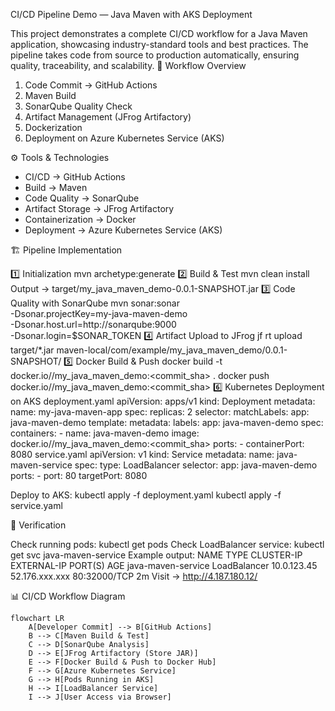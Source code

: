CI/CD Pipeline Demo — Java Maven with AKS Deployment

This project demonstrates a complete CI/CD workflow for a Java Maven application, showcasing industry-standard tools and best practices. The pipeline takes code from source to production automatically, ensuring quality, traceability, and scalability.
📌 Workflow Overview
1. Code Commit → GitHub Actions
2. Maven Build
3. SonarQube Quality Check
4. Artifact Management (JFrog Artifactory)
5. Dockerization
6. Deployment on Azure Kubernetes Service (AKS)


⚙️ Tools & Technologies

- CI/CD → GitHub Actions
- Build → Maven
- Code Quality → SonarQube
- Artifact Storage → JFrog Artifactory
- Containerization → Docker
- Deployment → Azure Kubernetes Service (AKS)


🏗️ Pipeline Implementation

1️⃣ Initialization
mvn archetype:generate
2️⃣ Build & Test
mvn clean install
Output → target/my_java_maven_demo-0.0.1-SNAPSHOT.jar
3️⃣ Code Quality with SonarQube
mvn sonar:sonar \
  -Dsonar.projectKey=my-java-maven-demo \
  -Dsonar.host.url=http://sonarqube:9000 \
  -Dsonar.login=$SONAR_TOKEN
4️⃣ Artifact Upload to JFrog
jf rt upload target/*.jar maven-local/com/example/my_java_maven_demo/0.0.1-SNAPSHOT/
5️⃣ Docker Build & Push
docker build -t docker.io/<username>/my_java_maven_demo:<commit_sha> .
docker push docker.io/<username>/my_java_maven_demo:<commit_sha>
6️⃣ Kubernetes Deployment on AKS
deployment.yaml
apiVersion: apps/v1
kind: Deployment
metadata:
  name: my-java-maven-app
spec:
  replicas: 2
  selector:
    matchLabels:
      app: java-maven-demo
  template:
    metadata:
      labels:
        app: java-maven-demo
    spec:
      containers:
      - name: java-maven-demo
        image: docker.io/<username>/my_java_maven_demo:<commit_sha>
        ports:
        - containerPort: 8080
service.yaml
apiVersion: v1
kind: Service
metadata:
  name: java-maven-service
spec:
  type: LoadBalancer
  selector:
    app: java-maven-demo
  ports:
    - port: 80
      targetPort: 8080
      
Deploy to AKS:
kubectl apply -f deployment.yaml
kubectl apply -f service.yaml


🔎 Verification

Check running pods:
 kubectl get pods
Check LoadBalancer service:
 kubectl get svc java-maven-service
Example output:
NAME                 TYPE           CLUSTER-IP     EXTERNAL-IP      PORT(S)        AGE
java-maven-service   LoadBalancer   10.0.123.45    52.176.xxx.xxx   80:32000/TCP   2m
Visit → http://4.187.180.12/


📊 CI/CD Workflow Diagram

```mermaid
flowchart LR
    A[Developer Commit] --> B[GitHub Actions]
    B --> C[Maven Build & Test]
    C --> D[SonarQube Analysis]
    D --> E[JFrog Artifactory (Store JAR)]
    E --> F[Docker Build & Push to Docker Hub]
    F --> G[Azure Kubernetes Service]
    G --> H[Pods Running in AKS]
    H --> I[LoadBalancer Service]
    I --> J[User Access via Browser]
```




<!-- last successful commit ci.yml: this uses github actions to upload the artifact and then downloads from the docker for image creation.

name: CI

on:
  push:
    branches: [ main ]
  pull_request:
    branches: [ main ]

env:
  IMAGE_NAME: My_Java_Maven_Demo

jobs:
  # -------------------- INIT --------------------
  init:
    runs-on: ubuntu-latest
    outputs:
      m2-cache-key: ${{ steps.cache-m2.outputs.cache-hit }}
    steps:
      - name: Checkout Code
        uses: actions/checkout@v4

      - name: Set up JDK 17 and cache Maven
        uses: actions/setup-java@v4
        with:
          distribution: temurin
          java-version: 17
          cache: maven

      - name: Cache ~/.m2/repository
        id: cache-m2
        uses: actions/cache@v4
        with:
          path: ~/.m2/repository
          key: ${{ runner.os }}-m2-${{ hashFiles('**/pom.xml') }}
          restore-keys: |
            ${{ runner.os }}-m2-

      - name: Create Maven settings.xml (for Artifactory)
        run: |
          mkdir -p ~/.m2
          cat > ~/.m2/settings.xml <<EOF
          <settings>
            <servers>
              <server>
                <id>artifactory-repo</id>
                <username>${{ secrets.ARTIFACTORY_USER }}</username>
                <password>${{ secrets.ARTIFACTORY_PASSWORD }}</password>
              </server>
            </servers>
          </settings>
          EOF

  # -------------------- BUILD, TEST & PACKAGE --------------------
  build-package:
    runs-on: ubuntu-latest
    needs: init
    steps:
      - uses: actions/checkout@v4

      - name: Set up JDK 17 and cache Maven
        uses: actions/setup-java@v4
        with:
            distribution: temurin
            java-version: 17
            cache: maven

      - name: Build & Test & Package (Maven)
        run: mvn -B clean verify package -DskipTests=false

      - name: Upload JAR artifact
        uses: actions/upload-artifact@v4
        with:
          name: app-jar
          path: target/*.jar

        # -------------------- SONARQUBE --------------------
  sonarqube:
    runs-on: ubuntu-latest
    needs: build-package
    steps:
      - uses: actions/checkout@v4

      - name: Set up JDK 17 and cache Maven
        uses: actions/setup-java@v4
        with:
            distribution: temurin
            java-version: 17
            cache: maven

      - name: Run SonarQube Analysis
        run: |
         mvn -B verify sonar:sonar \
         -Dsonar.projectKey=viveksurya883_My_Java_Maven_Demo \
         -Dsonar.organization=viveksurya883 \
         -Dsonar.host.url=https://sonarcloud.io \
         -Dsonar.login=${{ secrets.SONAR_TOKEN }}


  # -------------------- DOCKER --------------------
  docker:
    runs-on: ubuntu-latest
    needs: sonarqube
    steps:
      - uses: actions/checkout@v4

      - name: Download JAR artifact
        uses: actions/download-artifact@v4
        with:
          name: app-jar
          path: target

      - name: Log in to Docker Hub
        uses: docker/login-action@v2
        with:
          username: ${{ secrets.DOCKER_USERNAME }}
          password: ${{ secrets.DOCKER_PASSWORD }}

      - name: Build Docker image
        run: docker build -t docker.io/${{ secrets.DOCKER_USERNAME }}/my_java_maven_demo:latest .

      - name: Push Docker image
        run: docker push docker.io/${{ secrets.DOCKER_USERNAME }}/my_java_maven_demo:latest


  # -------------------- ARTIFACTORY --------------------
  publish-artifact:
    runs-on: ubuntu-latest
    needs: sonarqube
    steps:
      - uses: actions/checkout@v4

      - name: Set up JDK 17 and cache Maven
        uses: actions/setup-java@v4
        with:
          distribution: temurin
          java-version: 17
          cache: maven

      - name: Download JAR artifact
        uses: actions/download-artifact@v4
        with:
          name: app-jar
          path: target

      - name: Install JFrog CLI
        uses: jfrog/setup-jfrog-cli@v2
        with:
         version: latest

      - name: Configure JFrog CLI
        run: |
         jf c add my-artifactory \
         --url=https://trialz1c1tf.jfrog.io \
         --user="${{ secrets.ARTIFACTORY_USER }}" \
         --password="${{ secrets.ARTIFACTORY_PASSWORD }}" \
         --interactive=false

      - name: Upload artifact (JAR)
        run: jf rt upload "target/*.jar" "maven-local/my_java_maven_demo/${{ github.run_number }}-${{ github.sha }}/" --flat=true --server-id=my-artifactory -->



